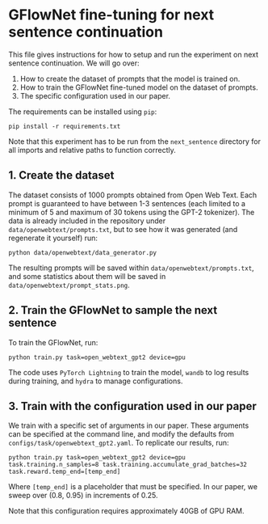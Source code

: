 # GFlowNet fine-tuning for next sentence continuation

This file gives instructions for how to setup and run the experiment on next sentence continuation. We will go over:

1. How to create the dataset of prompts that the model is trained on.
2. How to train the GFlowNet fine-tuned model on the dataset of prompts.
3. The specific configuration used in our paper.

The requirements can be installed using `pip`:

```pip install -r requirements.txt```

Note that this experiment has to be run from the `next_sentence` directory for all imports and relative paths to function correctly.

## 1. Create the dataset

The dataset consists of 1000 prompts obtained from Open Web Text. Each prompt is guaranteed to have between 1-3 sentences (each limited to a minimum of 5 and maximum of 30 tokens using the GPT-2 tokenizer). The data is already included in the repository under `data/openwebtext/prompts.txt`, but to see how it was generated (and regenerate it yourself) run:

```python data/openwebtext/data_generator.py```

The resulting prompts will be saved within `data/openwebtext/prompts.txt`, and some statistics about them will be saved in `data/openwebtext/prompt_stats.png`.

## 2. Train the GFlowNet to sample the next sentence

To train the GFlowNet, run:

```python train.py task=open_webtext_gpt2 device=gpu```

The code uses `PyTorch Lightning` to train the model, `wandb` to log results during training, and `hydra` to manage configurations.

## 3. Train with the configuration used in our paper

We train with a specific set of arguments in our paper. These arguments can be specified at the command line, and modify the defaults from `configs/task/openwebtext_gpt2.yaml`. To replicate our results, run:

```python train.py task=open_webtext_gpt2 device=gpu task.training.n_samples=8 task.training.accumulate_grad_batches=32 task.reward.temp_end=[temp_end]```

Where `[temp_end]` is a placeholder that must be specified. In our paper, we sweep over (0.8, 0.95) in increments of 0.25.

Note that this configuration requires approximately 40GB of GPU RAM.
